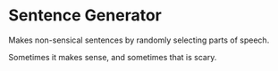 Sentence Generator
==================
Makes non-sensical sentences by randomly selecting parts of speech.

Sometimes it makes sense, and sometimes that is scary.
